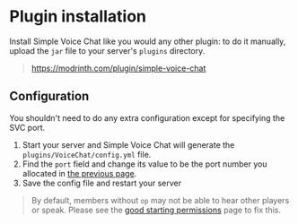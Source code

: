 # Plugin installation

Install Simple Voice Chat like you would any other plugin: to do it manually,
upload the `jar` file to your server's `plugins` directory.

> <https://modrinth.com/plugin/simple-voice-chat>

## Configuration

You shouldn't need to do any extra configuration except for specifying the SVC
port.

1. Start your server and Simple Voice Chat will generate the
   `plugins/VoiceChat/config.yml` file.
2. Find the `port` field and change its value to be the port number you
   allocated in [the previous page](./port.md).
3. Save the config file and restart your server

> By default, members without `op` may not be able to hear other players or
  speak. Please see the [good starting permissions](./starting-permissions.md)
  page to fix this.

